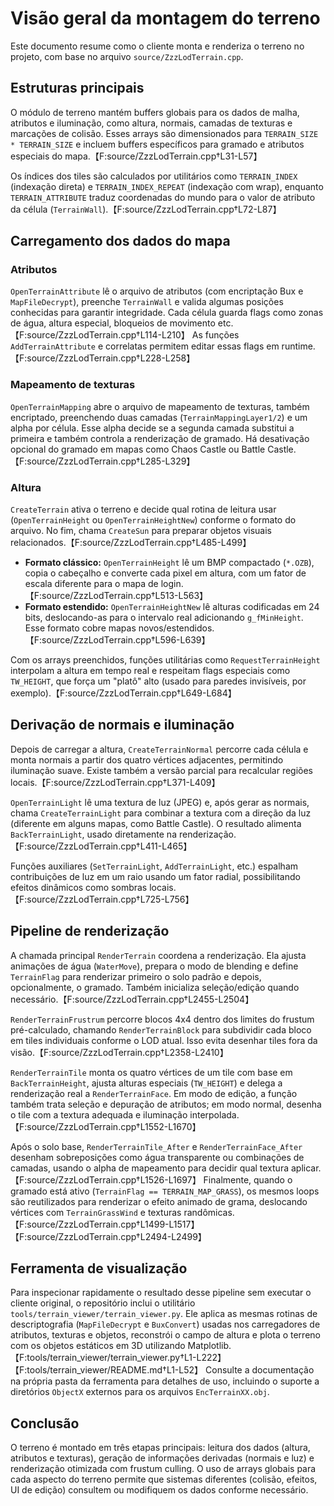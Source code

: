 # Visão geral da montagem do terreno

Este documento resume como o cliente monta e renderiza o terreno no projeto, com base no arquivo `source/ZzzLodTerrain.cpp`.

## Estruturas principais

O módulo de terreno mantém buffers globais para os dados de malha, atributos e iluminação, como altura, normais, camadas de texturas e marcações de colisão. Esses arrays são dimensionados para `TERRAIN_SIZE * TERRAIN_SIZE` e incluem buffers específicos para gramado e atributos especiais do mapa.【F:source/ZzzLodTerrain.cpp†L31-L57】

Os índices dos tiles são calculados por utilitários como `TERRAIN_INDEX` (indexação direta) e `TERRAIN_INDEX_REPEAT` (indexação com wrap), enquanto `TERRAIN_ATTRIBUTE` traduz coordenadas do mundo para o valor de atributo da célula (`TerrainWall`).【F:source/ZzzLodTerrain.cpp†L72-L87】

## Carregamento dos dados do mapa

### Atributos

`OpenTerrainAttribute` lê o arquivo de atributos (com encriptação Bux e `MapFileDecrypt`), preenche `TerrainWall` e valida algumas posições conhecidas para garantir integridade. Cada célula guarda flags como zonas de água, altura especial, bloqueios de movimento etc.【F:source/ZzzLodTerrain.cpp†L114-L210】 As funções `AddTerrainAttribute` e correlatas permitem editar essas flags em runtime.【F:source/ZzzLodTerrain.cpp†L228-L258】

### Mapeamento de texturas

`OpenTerrainMapping` abre o arquivo de mapeamento de texturas, também encriptado, preenchendo duas camadas (`TerrainMappingLayer1/2`) e um alpha por célula. Esse alpha decide se a segunda camada substitui a primeira e também controla a renderização de gramado. Há desativação opcional do gramado em mapas como Chaos Castle ou Battle Castle.【F:source/ZzzLodTerrain.cpp†L285-L329】

### Altura

`CreateTerrain` ativa o terreno e decide qual rotina de leitura usar (`OpenTerrainHeight` ou `OpenTerrainHeightNew`) conforme o formato do arquivo. No fim, chama `CreateSun` para preparar objetos visuais relacionados.【F:source/ZzzLodTerrain.cpp†L485-L499】

* **Formato clássico:** `OpenTerrainHeight` lê um BMP compactado (`*.OZB`), copia o cabeçalho e converte cada pixel em altura, com um fator de escala diferente para o mapa de login.【F:source/ZzzLodTerrain.cpp†L513-L563】
* **Formato estendido:** `OpenTerrainHeightNew` lê alturas codificadas em 24 bits, deslocando-as para o intervalo real adicionando `g_fMinHeight`. Esse formato cobre mapas novos/estendidos.【F:source/ZzzLodTerrain.cpp†L596-L639】

Com os arrays preenchidos, funções utilitárias como `RequestTerrainHeight` interpolam a altura em tempo real e respeitam flags especiais como `TW_HEIGHT`, que força um "platô" alto (usado para paredes invisíveis, por exemplo).【F:source/ZzzLodTerrain.cpp†L649-L684】

## Derivação de normais e iluminação

Depois de carregar a altura, `CreateTerrainNormal` percorre cada célula e monta normais a partir dos quatro vértices adjacentes, permitindo iluminação suave. Existe também a versão parcial para recalcular regiões locais.【F:source/ZzzLodTerrain.cpp†L371-L409】

`OpenTerrainLight` lê uma textura de luz (JPEG) e, após gerar as normais, chama `CreateTerrainLight` para combinar a textura com a direção da luz (diferente em alguns mapas, como Battle Castle). O resultado alimenta `BackTerrainLight`, usado diretamente na renderização.【F:source/ZzzLodTerrain.cpp†L411-L465】

Funções auxiliares (`SetTerrainLight`, `AddTerrainLight`, etc.) espalham contribuições de luz em um raio usando um fator radial, possibilitando efeitos dinâmicos como sombras locais.【F:source/ZzzLodTerrain.cpp†L725-L756】

## Pipeline de renderização

A chamada principal `RenderTerrain` coordena a renderização. Ela ajusta animações de água (`WaterMove`), prepara o modo de blending e define `TerrainFlag` para renderizar primeiro o solo padrão e depois, opcionalmente, o gramado. Também inicializa seleção/edição quando necessário.【F:source/ZzzLodTerrain.cpp†L2455-L2504】

`RenderTerrainFrustrum` percorre blocos 4x4 dentro dos limites do frustum pré-calculado, chamando `RenderTerrainBlock` para subdividir cada bloco em tiles individuais conforme o LOD atual. Isso evita desenhar tiles fora da visão.【F:source/ZzzLodTerrain.cpp†L2358-L2410】

`RenderTerrainTile` monta os quatro vértices de um tile com base em `BackTerrainHeight`, ajusta alturas especiais (`TW_HEIGHT`) e delega a renderização real a `RenderTerrainFace`. Em modo de edição, a função também trata seleção e depuração de atributos; em modo normal, desenha o tile com a textura adequada e iluminação interpolada.【F:source/ZzzLodTerrain.cpp†L1552-L1670】

Após o solo base, `RenderTerrainTile_After` e `RenderTerrainFace_After` desenham sobreposições como água transparente ou combinações de camadas, usando o alpha de mapeamento para decidir qual textura aplicar.【F:source/ZzzLodTerrain.cpp†L1526-L1697】 Finalmente, quando o gramado está ativo (`TerrainFlag == TERRAIN_MAP_GRASS`), os mesmos loops são reutilizados para renderizar o efeito animado de grama, deslocando vértices com `TerrainGrassWind` e texturas randômicas.【F:source/ZzzLodTerrain.cpp†L1499-L1517】【F:source/ZzzLodTerrain.cpp†L2494-L2499】

## Ferramenta de visualização

Para inspecionar rapidamente o resultado desse pipeline sem executar o cliente original, o repositório inclui o utilitário `tools/terrain_viewer/terrain_viewer.py`. Ele aplica as mesmas rotinas de descriptografia (`MapFileDecrypt` e `BuxConvert`) usadas nos carregadores de atributos, texturas e objetos, reconstrói o campo de altura e plota o terreno com os objetos estáticos em 3D utilizando Matplotlib.【F:tools/terrain_viewer/terrain_viewer.py†L1-L222】【F:tools/terrain_viewer/README.md†L1-L52】 Consulte a documentação na própria pasta da ferramenta para detalhes de uso, incluindo o suporte a diretórios `ObjectX` externos para os arquivos `EncTerrainXX.obj`.

## Conclusão

O terreno é montado em três etapas principais: leitura dos dados (altura, atributos e texturas), geração de informações derivadas (normais e luz) e renderização otimizada com frustum culling. O uso de arrays globais para cada aspecto do terreno permite que sistemas diferentes (colisão, efeitos, UI de edição) consultem ou modifiquem os dados conforme necessário.
